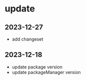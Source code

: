 # update

## 2023-12-27

- add changeset

## 2023-12-18

- update package version
- update packageManager version
